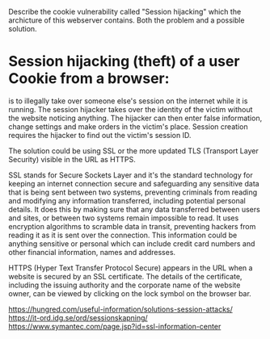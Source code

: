 
Describe the cookie vulnerability called "Session hijacking" which the archicture of this webserver contains. Both the problem and a possible solution.
# Session hijacking (theft) of a user Cookie from a browser:
is to illegally take over someone else's session on the internet while it is running. The session hijacker takes over the identity
of the victim without the website noticing anything. The hijacker can then enter false information, change settings and make orders in 
the victim's place. Session creation requires the hijacker to find out the victim's session ID.

The solution could be using SSL or the more updated TLS (Transport Layer Security) visible in the URL as HTTPS.

SSL stands for Secure Sockets Layer and it's the standard technology for keeping an internet connection secure and safeguarding
any sensitive data that is being sent between two systems, preventing criminals from reading and modifying any information transferred,
including potential personal details.
It does this by making sure that any data transferred between users and sites, or between two systems remain impossible to read. It uses
encryption algorithms to scramble data in transit, preventing hackers from reading it as it is sent over the connection. This information 
could be anything sensitive or personal which can include credit card numbers and other financial information, names and addresses. 

HTTPS (Hyper Text Transfer Protocol Secure) appears in the URL when a website is secured by an SSL certificate. The details of the 
certificate, including the issuing authority and the corporate name of the website owner, can be viewed by clicking on the lock symbol on
the browser bar.

https://hungred.com/useful-information/solutions-session-attacks/
https://it-ord.idg.se/ord/sessionskapning/
https://www.symantec.com/page.jsp?id=ssl-information-center
